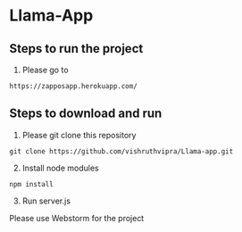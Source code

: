 # Llama-App

## Steps to run the project

1. Please go to 

```https://zapposapp.herokuapp.com/```

## Steps to download and run

1. Please git clone this repository

```git clone https://github.com/vishruthvipra/Llama-app.git```

2. Install node modules

```npm install```

3. Run server.js

Please use Webstorm for the project
